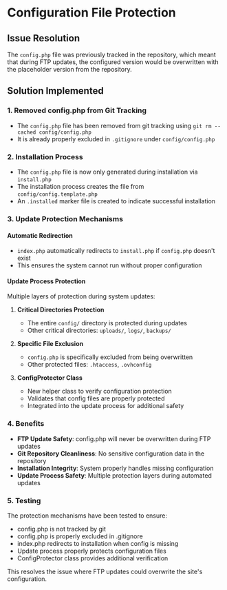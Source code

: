 # Configuration File Protection

## Issue Resolution

The `config.php` file was previously tracked in the repository, which meant that during FTP updates, the configured version would be overwritten with the placeholder version from the repository.

## Solution Implemented

### 1. Removed config.php from Git Tracking
- The `config.php` file has been removed from git tracking using `git rm --cached config/config.php`
- It is already properly excluded in `.gitignore` under `config/config.php`

### 2. Installation Process
- The `config.php` file is now only generated during installation via `install.php`
- The installation process creates the file from `config/config.template.php`
- An `.installed` marker file is created to indicate successful installation

### 3. Update Protection Mechanisms

#### Automatic Redirection
- `index.php` automatically redirects to `install.php` if `config.php` doesn't exist
- This ensures the system cannot run without proper configuration

#### Update Process Protection
Multiple layers of protection during system updates:

1. **Critical Directories Protection**
   - The entire `config/` directory is protected during updates
   - Other critical directories: `uploads/`, `logs/`, `backups/`

2. **Specific File Exclusion**
   - `config.php` is specifically excluded from being overwritten
   - Other protected files: `.htaccess`, `.ovhconfig`

3. **ConfigProtector Class**
   - New helper class to verify configuration protection
   - Validates that config files are properly protected
   - Integrated into the update process for additional safety

### 4. Benefits

- **FTP Update Safety**: config.php will never be overwritten during FTP updates
- **Git Repository Cleanliness**: No sensitive configuration data in the repository
- **Installation Integrity**: System properly handles missing configuration
- **Update Process Safety**: Multiple protection layers during automated updates

### 5. Testing

The protection mechanisms have been tested to ensure:
- config.php is not tracked by git
- config.php is properly excluded in .gitignore
- index.php redirects to installation when config is missing
- Update process properly protects configuration files
- ConfigProtector class provides additional verification

This resolves the issue where FTP updates could overwrite the site's configuration.